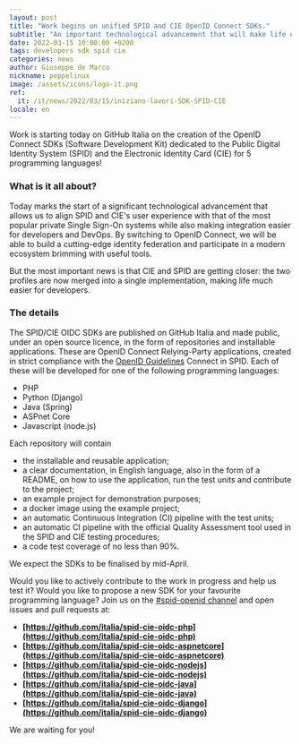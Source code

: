 ```yaml
---
layout: post
title: "Work begins on unified SPID and CIE OpenID Connect SDKs."
subtitle: "An important technological advancement that will make life easier for developers"
date: 2022-03-15 10:00:00 +0200
tags: developers sdk spid cie
categories: news
author: Giuseppe de Marco
nickname: peppelinux
image: /assets/icons/logo-it.png
ref:
  it: /it/news/2022/03/15/iniziano-lavori-SDK-SPID-CIE
locale: en
---
```


Work is starting today on GitHub Italia on the creation of the OpenID Connect SDKs (Software Development Kit) dedicated to the Public Digital Identity System (SPID) and the Electronic Identity Card (CIE) for 5 programming languages!

### What is it all about?

Today marks the start of a significant technological advancement that allows us to align SPID and CIE's user experience with that of the most popular private Single Sign-On systems while also making integration easier for developers and DevOps. By switching to OpenID Connect, we will be able to build a cutting-edge identity federation and participate in a modern ecosystem brimming with useful tools.

But the most important news is that CIE and SPID are getting closer: the two profiles are now merged into a single implementation, making life much easier for developers.

### The details

The SPID/CIE OIDC SDKs are published on GitHub Italia and made public, under an open source licence, in the form of repositories and installable applications. These are OpenID Connect Relying-Party applications, created in strict compliance with the [OpenID Guidelines](https://www.agid.gov.it/sites/default/files/repository_files/linee_guida_openid_connect_in_spid.pdf) Connect in SPID. Each of these will be developed for one of the following programming languages:

- PHP
- Python (Django)
- Java (Spring)
- ASPnet Core
- Javascript (node.js)

Each repository will contain

- the installable and reusable application;
- a clear documentation, in English language, also in the form of a README, on how to use the application, run the test units and contribute to the project;
- an example project for demonstration purposes;
- a docker image using the example project;
- an automatic Continuous Integration (CI) pipeline with the test units;
- an automatic CI pipeline with the official Quality Assessment tool used in the SPID and CIE testing procedures;
- a code test coverage of no less than 90%.

We expect the SDKs to be finalised by mid-April.

Would you like to actively contribute to the work in progress and help us test it? Would you like to propose a new SDK for your favourite programming language? Join us on the [#spid-openid channel](https://slack.developers.italia.it/) and open issues and pull requests at:

- **[https://github.com/italia/spid-cie-oidc-php](https://github.com/italia/spid-cie-oidc-php)**
- **[https://github.com/italia/spid-cie-oidc-aspnetcore](https://github.com/italia/spid-cie-oidc-aspnetcore)**
- **[https://github.com/italia/spid-cie-oidc-nodejs](https://github.com/italia/spid-cie-oidc-nodejs)**
- **[https://github.com/italia/spid-cie-oidc-java](https://github.com/italia/spid-cie-oidc-java)**
- **[https://github.com/italia/spid-cie-oidc-django](https://github.com/italia/spid-cie-oidc-django)**


We are waiting for you!
